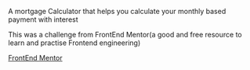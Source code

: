 A mortgage Calculator that helps you calculate your monthly based payment with interest

This was a challenge from FrontEnd Mentor(a good and free resource to learn and practise Frontend engineering)

[FrontEnd Mentor](https://www.frontendmentor.io/home "FrontEnd Mentor")

